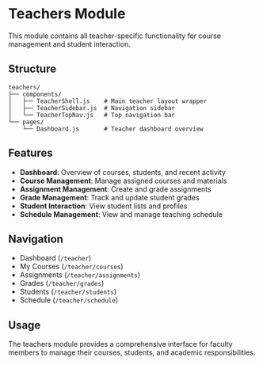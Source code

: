 # Teachers Module

This module contains all teacher-specific functionality for course management and student interaction.

## Structure

```
teachers/
├── components/
│   ├── TeacherShell.js    # Main teacher layout wrapper
│   ├── TeacherSidebar.js  # Navigation sidebar
│   └── TeacherTopNav.js   # Top navigation bar
└── pages/
    └── Dashboard.js       # Teacher dashboard overview
```

## Features

- **Dashboard**: Overview of courses, students, and recent activity
- **Course Management**: Manage assigned courses and materials
- **Assignment Management**: Create and grade assignments
- **Grade Management**: Track and update student grades
- **Student Interaction**: View student lists and profiles
- **Schedule Management**: View and manage teaching schedule

## Navigation

- Dashboard (`/teacher`)
- My Courses (`/teacher/courses`)
- Assignments (`/teacher/assignments`)
- Grades (`/teacher/grades`)
- Students (`/teacher/students`)
- Schedule (`/teacher/schedule`)

## Usage

The teachers module provides a comprehensive interface for faculty members to manage their courses, students, and academic responsibilities. 